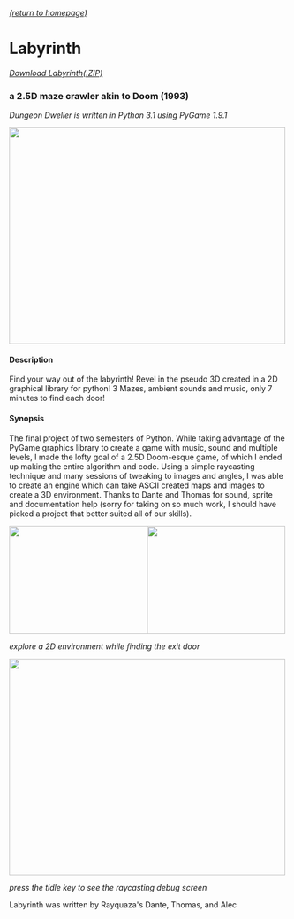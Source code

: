 [*(return to homepage)*](https://arperry99.github.io/)
# Labyrinth
[*Download Labyrinth(.ZIP)*](https://github.com/arperry99/labyrinth/archive/master.zip)

### a 2.5D maze crawler akin to Doom (1993)
*Dungeon Dweller is written in Python 3.1 using PyGame 1.9.1*

<a href="https://arperry99.github.io/labyrinth/images/gameplay-2.PNG"><img src="https://arperry99.github.io/labyrinth/images/gameplay-2.PNG" width="500" height="391" /></a>

#### Description
Find your way out of the labyrinth! Revel in the pseudo 3D created in a 2D graphical 
library for python! 3 Mazes, ambient sounds and music, only 7 minutes to find each door!
#### Synopsis
The final project of two semesters of Python. While taking advantage of the PyGame 
graphics library to create a game with music, sound and multiple levels, I made the 
lofty goal of a 2.5D Doom-esque game, of which I ended up making the entire algorithm 
and code. Using a simple raycasting technique and many sessions of tweaking to images
and angles, I was able to create an engine which can take ASCII created maps and 
images to create a 3D environment. Thanks to Dante and Thomas for sound, sprite
and documentation help (sorry for taking on so much work, I should have picked a 
project that better suited all of our skills).

<a href="https://arperry99.github.io/labyrinth/images/title.PNG"><img src="https://arperry99.github.io/labyrinth/images/title.PNG" width="250" height="195" /></a><a href="https://arperry99.github.io/labyrinth/images/door.PNG" ><img src="https://arperry99.github.io/labyrinth/images/door.PNG" width="250" height="195" /></a> 

*explore a 2D environment while finding the exit door*

<a href="https://arperry99.github.io/labyrinth/images/debug.PNG"><img src="https://arperry99.github.io/labyrinth/images/debug.PNG" width="500" height="391" /></a>

*press the tidle key to see the raycasting debug screen*

Labyrinth was written by Rayquaza's Dante, Thomas, and Alec
